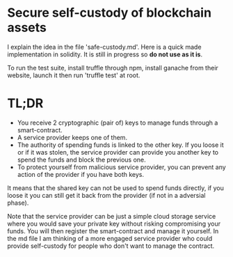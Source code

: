# Secure self-custody of blockchain assets

I explain the idea in the file 'safe-custody.md'.
Here is a quick made implementation in solidity. It is still in progress so **do not use as it is**.

To run the test suite, install truffle through npm, install ganache from their website, launch it then run 'truffle test' at root.


# TL;DR
- You receive 2 cryptographic (pair of) keys to manage funds through a smart-contract.
- A service provider keeps one of them.
- The authority of spending funds is linked to the other key. If you loose it or if it was stolen, the service provider can provide you another key to spend the funds and block the previous one.
- To protect yourself from malicious service provider, you can prevent any action of the provider if you have both keys.

It means that the shared key can not be used to spend funds directly, if you loose it you can still get it back from the provider (if not in a adversial phase).

Note that the service provider can be just a simple cloud storage service where you would save your private key without risking compromising your funds. You will then register the smart-contract and manage it yourself. In the md file I am thinking of a more engaged service provider who could provide self-custody for people who don't want to manage the contract.
